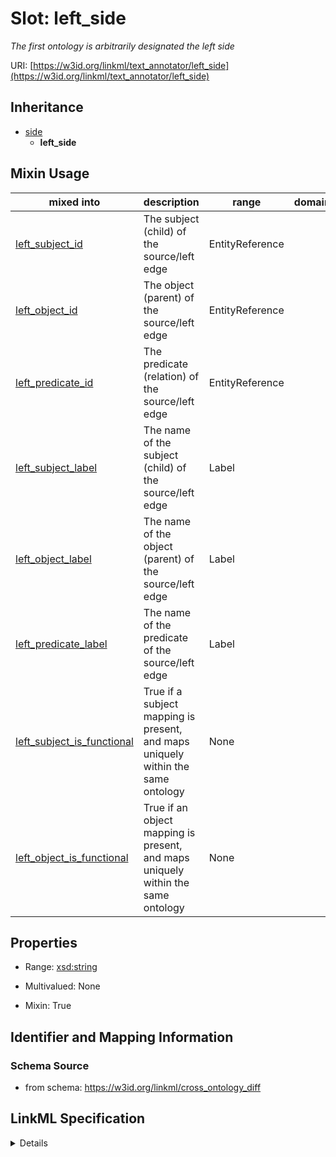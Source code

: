 # Slot: left_side
_The first ontology is arbitrarily designated the left side_


URI: [https://w3id.org/linkml/text_annotator/left_side](https://w3id.org/linkml/text_annotator/left_side)




## Inheritance

* [side](side.md)
    * **left_side**




## Mixin Usage

| mixed into | description | range | domain |
| --- | --- | --- | --- |
| [left_subject_id](left_subject_id.md) | The subject (child) of the source/left edge | EntityReference |  |
| [left_object_id](left_object_id.md) | The object (parent) of the source/left edge | EntityReference |  |
| [left_predicate_id](left_predicate_id.md) | The predicate (relation) of the source/left edge | EntityReference |  |
| [left_subject_label](left_subject_label.md) | The name of the subject (child) of the source/left edge | Label |  |
| [left_object_label](left_object_label.md) | The name of the object (parent) of the source/left edge | Label |  |
| [left_predicate_label](left_predicate_label.md) | The name of the predicate of the source/left edge | Label |  |
| [left_subject_is_functional](left_subject_is_functional.md) | True if a subject mapping is present, and maps uniquely within the same ontology | None |  |
| [left_object_is_functional](left_object_is_functional.md) | True if an object mapping is present, and maps uniquely within the same ontology | None |  |



## Properties

* Range: [xsd:string](http://www.w3.org/2001/XMLSchema#string)
* Multivalued: None




* Mixin: True




## Identifier and Mapping Information







### Schema Source


* from schema: https://w3id.org/linkml/cross_ontology_diff




## LinkML Specification

<details>
```yaml
name: left_side
description: The first ontology is arbitrarily designated the left side
from_schema: https://w3id.org/linkml/cross_ontology_diff
rank: 1000
is_a: side
mixin: true
alias: left_side
range: string

```
</details>